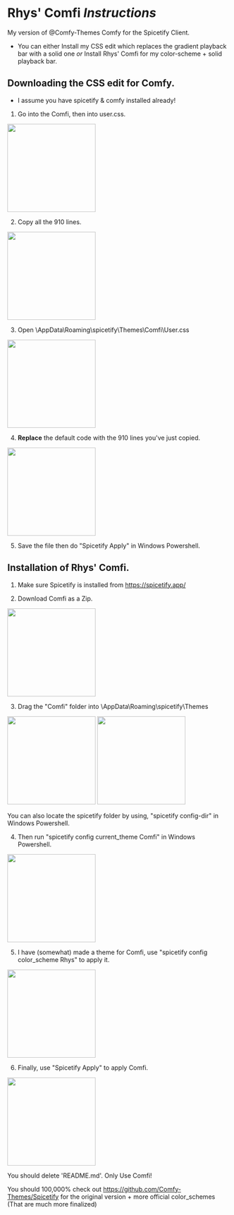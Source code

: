 # Rhys' Comfi *Instructions*
My version of @Comfy-Themes Comfy for the Spicetify Client.
- You can either Install my CSS edit which replaces the gradient playback bar with a solid one *or* Install Rhys' Comfi for my color-scheme + solid playback bar.



## Downloading the CSS edit for Comfy.
- I assume you have spicetify & comfy installed already!
1. Go into the Comfi, then into user.css.
 <img src="https://user-images.githubusercontent.com/69178152/232305388-a02ee4bd-c740-4de3-8c06-a1e838386ace.png" width="200" />

2. Copy all the 910 lines.
  <img src="https://user-images.githubusercontent.com/69178152/232305571-a8f6e207-d133-487d-bebc-6a7864258459.png" width="200" />

3. Open \AppData\Roaming\spicetify\Themes\Comfi\User.css
  <img src="https://user-images.githubusercontent.com/69178152/232305671-ae3e4d5f-eed1-437b-9672-98bfb3f9f5db.png" width="200" />

4. **Replace** the default code with the 910 lines you've just copied.
  <img src="https://user-images.githubusercontent.com/69178152/232305922-58862c2c-5a3e-458a-8087-f4b53a7b9635.png" width="200"/>
 
5. Save the file then do "Spicetify Apply" in Windows Powershell.



## Installation of Rhys' Comfi.
1. Make sure Spicetify is installed from https://spicetify.app/

2. Download Comfi as a Zip.
<img src="https://user-images.githubusercontent.com/69178152/232300868-8d70a535-7777-4fc0-807e-88b383eda11a.png" width="200" />

3. Drag the "Comfi" folder into \AppData\Roaming\spicetify\Themes
<img src="https://user-images.githubusercontent.com/69178152/232301371-128d1b52-8b9f-46b2-b458-bfa9b19ecf06.png" width="200" />

<img src="https://user-images.githubusercontent.com/69178152/232301646-de84aa6f-8363-4d39-9495-d42c9d681abb.png" width="200" />

  You can also locate the spicetify folder by using, "spicetify config-dir" in Windows Powershell.

4. Then run "spicetify config current_theme Comfi" in Windows Powershell.
<img src="https://user-images.githubusercontent.com/69178152/232302112-b9e5fd31-de55-451c-af67-169fde3b9045.png" width="200" />

5. I have (somewhat) made a theme for Comfi, use "spicetify config color_scheme Rhys" to apply it.
<img src="https://user-images.githubusercontent.com/69178152/232302422-97ca38ee-d55b-44b2-9478-fdd0a570e9b4.png" width="200" />

6. Finally, use "Spicetify Apply" to apply Comfi.
<img src="https://user-images.githubusercontent.com/69178152/232302483-79f6256a-b58c-4c6a-bafd-1d00058d2e94.png" width="200" />


You should delete 'README.md'. Only Use Comfi!



You should 100,000% check out https://github.com/Comfy-Themes/Spicetify for the original version + more official color_schemes (That are much more finalized)
